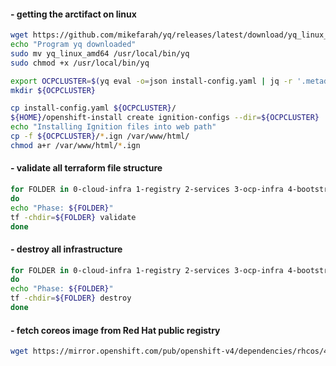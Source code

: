 #### - getting the arctifact on linux
```bash
wget https://github.com/mikefarah/yq/releases/latest/download/yq_linux_amd64
echo "Program yq downloaded"
sudo mv yq_linux_amd64 /usr/local/bin/yq
sudo chmod +x /usr/local/bin/yq

export OCPCLUSTER=$(yq eval -o=json install-config.yaml | jq -r '.metadata.name')
mkdir ${OCPCLUSTER}

cp install-config.yaml ${OCPCLUSTER}/
${HOME}/openshift-install create ignition-configs --dir=${OCPCLUSTER} 
echo "Installing Ignition files into web path"
cp -f ${OCPCLUSTER}/*.ign /var/www/html/
chmod a+r /var/www/html/*.ign
```

#### - validate all terraform file structure
```bash
for FOLDER in 0-cloud-infra 1-registry 2-services 3-ocp-infra 4-bootstrap 5-master 6-worker
do
echo "Phase: ${FOLDER}"
tf -chdir=${FOLDER} validate
done
```

#### - destroy all infrastructure
```bash
for FOLDER in 0-cloud-infra 1-registry 2-services 3-ocp-infra 4-bootstrap 5-master 6-worker
do
echo "Phase: ${FOLDER}"
tf -chdir=${FOLDER} destroy
done
```

#### - fetch coreos image from Red Hat public registry
```bash
wget https://mirror.openshift.com/pub/openshift-v4/dependencies/rhcos/4.17/latest/rhcos-qemu.x86_64.qcow2.gz
```